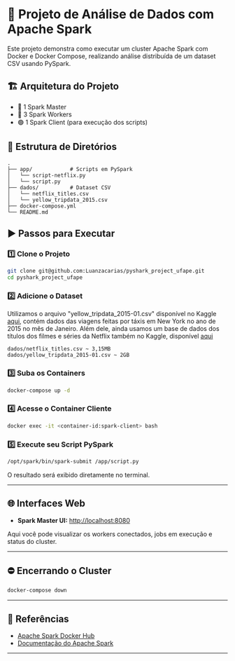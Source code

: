 
# 🚀 Projeto de Análise de Dados com Apache Spark

Este projeto demonstra como executar um cluster Apache Spark com Docker e Docker Compose, realizando análise distribuída de um dataset CSV usando PySpark.

## 🏗️ Arquitetura do Projeto

- 🔹 1 Spark Master
- 🔸 3 Spark Workers
- 🟢 1 Spark Client (para execução dos scripts)

## 📂 Estrutura de Diretórios

```
.
├── app/            # Scripts em PySpark
│   └── script-netflix.py
│   └── script.py
├── dados/          # Dataset CSV
│   └── netflix_titles.csv
│   └── yellow_tripdata_2015.csv
├── docker-compose.yml
└── README.md
```

## ▶️ Passos para Executar

### 1️⃣ Clone o Projeto

```bash
git clone git@github.com:Luanzacarias/pyshark_project_ufape.git
cd pyshark_project_ufape
```

### 2️⃣ Adicione o Dataset

Utilizamos o arquivo "yellow_tripdata_2015-01.csv" disponível no Kaggle [aqui](https://www.kaggle.com/datasets/elemento/nyc-yellow-taxi-trip-data), contém dados das viagens feitas por táxis em New York no ano de 2015 no mês de Janeiro. Além dele, ainda usamos um base de dados dos títulos dos filmes e séries da Netflix também no Kaggle, disponível [aqui](https://www.kaggle.com/datasets/shivamb/netflix-shows?resource=download)

```
dados/netflix_titles.csv ~ 3,15MB
dados/yellow_tripdata_2015-01.csv ~ 2GB
```


### 3️⃣ Suba os Containers

```bash
docker-compose up -d
```

### 4️⃣ Acesse o Container Cliente

```bash
docker exec -it <container-id:spark-client> bash
```

### 5️⃣ Execute seu Script PySpark

```bash
/opt/spark/bin/spark-submit /app/script.py
```

O resultado será exibido diretamente no terminal.

---

## 🌐 Interfaces Web

- **Spark Master UI:** [http://localhost:8080](http://localhost:8080)

Aqui você pode visualizar os workers conectados, jobs em execução e status do cluster.

---

## ⛔ Encerrando o Cluster

```bash
docker-compose down
```

---

## 🧠 Referências

- [Apache Spark Docker Hub](https://hub.docker.com/_/spark)
- [Documentação do Apache Spark](https://spark.apache.org/docs/latest/)

---
